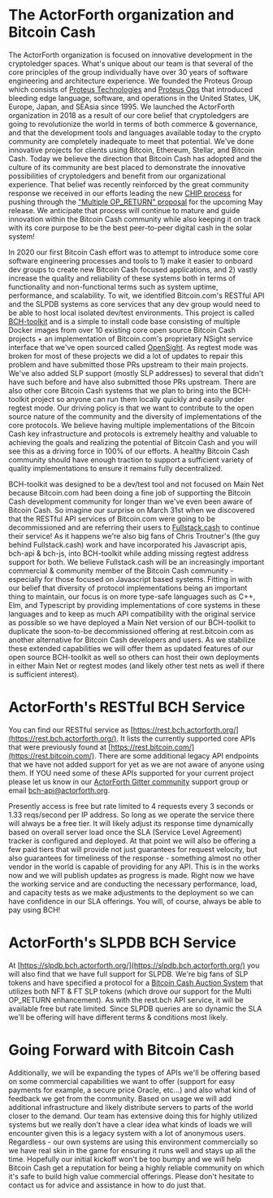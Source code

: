 ﻿# The ActorForth organization and Bitcoin Cash

The ActorForth organization is focused on innovative development in the cryptoledger spaces. What's unique about our team is that several of the core principles of the group individually have over 30 years of software engineering and architecture experience. We founded the Proteus Group which consists of [Proteus Technologies](https://proteus-tech.com) and [Proteus Ops](https://proteus-ops.com) that introduced bleeding edge language, software, and operations in the United States, UK, Europe, Japan, and SEAsia since 1995. We launched the ActorForth organization in 2018 as a result of our core belief that cryptoledgers are going to revolutionize the world in terms of both commerce & governance, and that the development tools and languages available today to the crypto community are completely inadequate to meet that potential. We've done innovative projects for clients using Bitcoin, Ethereum, Stellar, and Bitcoin Cash. Today we believe the direction that Bitcoin Cash has adopted and the culture of its community are best placed to demonstrate the innovative possibilities of cryptoledgers and benefit from our organizational experience. That belief was recently reinforced by the great community response we received in our efforts leading the new [CHIP process](https://github.com/ActorForth/Auction-Protocol/blob/main/CHIP-2021-03-12_Multiple_OP_RETURN_for_Bitcoin_Cash.md) for pushing through the ["Multiple OP_RETURN" proposal](https://bitcoincashresearch.org/t/chip-2021-03-multiple-op-returns-for-bitcoin-cash/315/12) for the upcoming May release. We anticipate that process will continue to mature and guide innovation within the Bitcoin Cash community while also keeping it on track with its core purpose to be the best peer-to-peer digital cash in the solar system!

In 2020 our first Bitcoin Cash effort was to attempt to introduce some core software engineering processes and tools to 1) make it easier to onboard dev groups to create new Bitcoin Cash focused applications, and 2) vastly increase the quality and reliability of these systems both in terms of functionality and non-functional terms such as system uptime, performance, and scalability. To wit, we identified Bitcoin.com's RESTful API and the SLPDB systems as core services that any dev group would need to be able to host local isolated dev/test environments. This project is called [BCH-toolkit](https://github.com/ActorForth/bch-toolkit) and is a simple to install code base consisting of multiple Docker images from over 10 existing core open source Bitcoin Cash projects + an implementation of Bitcoin.com's proprietary NSight service interface that we've open sourced called [OpenSight](https://github.com/ActorForth/OpenSight). As regtest mode was broken for most of these projects we did a lot of updates to repair this problem and have submitted those PRs upstream to their main projects. We've also added SLP support (mostly SLP addresses) to several that didn't have such before and have also submitted those PRs upstream. There are also other core Bitcoin Cash systems that we plan to bring into the BCH-toolkit project so anyone can run them locally quickly and easily under regtest mode. Our driving policy is that we want to contribute to the open source nature of the community and the diversity of implementations of the core protocols. We believe having multiple implementations of the Bitcoin Cash key infrastructure and protocols is extremely healthy and valuable to achieving the goals and realizing the potential of Bitcoin Cash and you will see this as a driving force in 100% of our efforts. A healthy Bitcoin Cash community should have enough traction to support a sufficient variety of quality implementations to ensure it remains fully decentralized.

BCH-toolkit was designed to be a dev/test tool and not focused on Main Net because Bitcoin.com had been doing a fine job of supporting the Bitcoin Cash development community for longer than we've even been aware of Bitcoin Cash. So imagine our surprise on March 31st when we discovered that the RESTful API services of Bitcoin.com were going to be decommissioned and are referring their users to [Fullstack.cash](https://fullstack.cash/) to continue their service! As it happens we're also big fans of Chris Troutner's (the guy behind Fullstack.cash) work and have incorporated his Javascript apis, bch-api & bch-js, into BCH-toolkit while adding missing regtest address support for both. We believe Fullstack.cash will be an increasingly important commercial & community member of the Bitcoin Cash community - especially for those focused on Javascript based systems. Fitting in with our belief that diversity of protocol implementations being an important thing to maintain, our focus is on more type-safe languages such as C++, Elm, and Typescript by providing implementations of core systems in these languages and to keep as much API compatibility with the original service as possible so we have deployed a Main Net version of our BCH-toolkit to duplicate the soon-to-be decommissioned offering at rest.bitcoin.com as another alternative for Bitcoin Cash developers and users. As we stabilize these extended capabilities we will offer them as updated features of our open source BCH-toolkit as well so others can host their own deployments in either Main Net or regtest modes (and likely other test nets as well if there is sufficient interest).

# ActorForth's RESTful BCH Service

You can find our RESTful service as [https://rest.bch.actorforth.org/](https://rest.bch.actorforth.org/). It lists the currently supported core APIs that were previously found at [https://rest.bitcoin.com/](https://rest.bitcoin.com/). There are some additional legacy API endpoints that we have not added support for yet as we are not aware of anyone using them. If YOU need some of these APIs supported for your current project please let us know in our [ActorForth Gitter community](https://gitter.im/ActorForth/community) support group or email bch-api@actorforth.org. 

Presently access is free but rate limited to 4 requests every 3 seconds or 1.33 reqs/second per IP address. So long as we operate the service there will always be a free tier. It will likely adjust its response time dynamically based on overall server load once the SLA (Service Level Agreement) tracker is configured and deployed. At that point we will also be offering a few paid tiers that will provide not just guarantees for request velocity, but also guarantees for timeliness of the response - something almost no other vendor in the world is capable of providing for any API. This is in the works now and we will publish updates as progress is made. Right now we have the working service and are conducting the necessary performance, load, and capacity tests as we make adjustments to the deployment so we can have confidence in our SLA offerings. You will, of course, always be able to pay using BCH!

# ActorForth's SLPDB BCH Service

At [https://slpdb.bch.actorforth.org/](https://slpdb.bch.actorforth.org/) you will also find that we have full support for SLPDB. We're big fans of SLP tokens and have specified a protocol for a [Bitcoin Cash Auction System](https://github.com/ActorForth/Auction-Protocol/blob/main/proposal-spec.md) that utilizes both NFT & FT SLP tokens (which drove our support for the Multi OP_RETURN enhancement). As with the rest.bch API service, it will be available free but rate limited. Since SLPDB queries are so dynamic the SLA we'll be offering will have different terms & conditions most likely. 

# Going Forward with Bitcoin Cash

Additionally, we will be expanding the types of APIs we'll be offering based on some commercial capabilities we want to offer (support for easy payments for example, a secure price Oracle, etc...) and also what kind of feedback we get from the community. Based on usage we will add additional infrastructure and likely distribute servers to parts of the world closer to the demand. Our team has extensive doing this for highly utilized systems but we really don't have a clear idea what kinds of loads we will encounter given this is a legacy system with a lot of anonymous users. Regardless - our own systems are using this environment commercially so we have real skin in the game for ensuring it runs well and stays up all the time. Hopefully our initial kickoff won't be too bumpy and we will help Bitcoin Cash get a reputation for being a highly reliable community on which it's safe to build high value commercial offerings. Please don't hesitate to contact us for advice and assistance in how to do just that.
